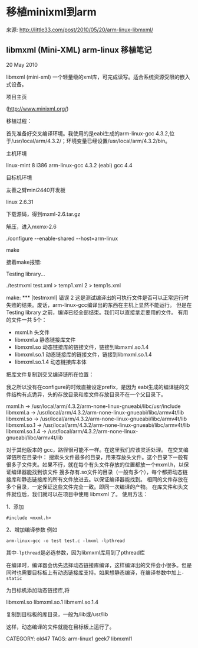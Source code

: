 # 移植minixml到arm

来源: http://little33.com/post/2010/05/20/arm-linux-libmxml/

## libmxml (Mini-XML) arm-linux 移植笔记
20 May 2010

libmxml (mini-xml) 一个轻量级的xml库，可完成读写。适合系统资源受限的嵌入式设备。

项目主页

(http://www.minixml.org/)

移植过程：

首先准备好交叉编译环境。我使用的是eabi生成的arm-linux-gcc 4.3.2,位于/usr/local/arm/4.3.2/；环境变量已经设置/usr/local/arm/4.3.2/bin。

主机环境

 linux-mint 8 i386
 arm-linux-gcc 4.3.2 (eabi)
 gcc 4.4

目标机环境

友善之臂mini2440开发板

linux 2.6.31

下载源码，得到mxml-2.6.tar.gz

解压，进入mxmx-2.6

./configure --enable-shared --host=arm-linux

make

接着make报错:

Testing library... 

./testmxml test.xml > temp1.xml 2 > temp1s.xml 

make: *** [testmxml] 错误   2 
这是测试编译出的可执行文件是否可以正常运行时失败的结果。废话，arm-linux-gcc编译出的东西在主机上显然不能运行。
但是在 Testing library 之前，编译已经全部结束。我们可以直接拿走要用的文件。
有用的文件一共 5个：
* mxml.h 头文件
* libmxml.a 静态链接库文件
* libmxml.so 动态链接库的链接文件，链接到libmxml.so.1.4
* libmxml.so.1 动态链接库的链接文件，链接到libmxml.so.1.4
* libmxml.so.1.4 动态链接库本体

把库文件复制到交叉编译链所在位置：

我之所以没有在configure的时候直接设定prefix，是因为 eabi生成的编译链的文件结构有点诡异，头的存放目录和库文件存放目录不在一个父目录下。

 mxml.h         → /usr/local/arm/4.3.2/arm-none-linux-gnueabi/libc/usr/include
 libmxml.a      → /usr/local/arm/4.3.2/arm-none-linux-gnueabi/libc/armv4t/lib
 libmxml.so     → /usr/local/arm/4.3.2/arm-none-linux-gnueabi/libc/armv4t/lib  
 libmxml.so.1   → /usr/local/arm/4.3.2/arm-none-linux-gnueabi/libc/armv4t/lib  
 libmxml.so.1.4 → /usr/local/arm/4.3.2/arm-none-linux-gnueabi/libc/armv4t/lib  

对于其他版本的 gcc，路径很可能不一样。在这里我们应该灵活处理。
在交叉编译链所在目录中：
搜索头文件最多的目录，用来存放头文件。这个目录下一般有很多子文件夹。如果不行，就在每个有头文件存放的位置都放一个mxml.h，以保证编译器能找到该文件
搜多存有.so文件的目录（一般有多个），每个都把动态链接库和静态链接库的所有文件放进去。以保证编译器能找到。
相同的文件存放在多个目录，一定保证这些文件完全一致。即同一次编译的产物。
在库文件和头文件就位后，我们就可以在项目中使用 libmxml 了。
使用方法：

1、添加
```
#include <mxml.h>
```
2、增加编译参数
例如
```
arm-linux-gcc -o test test.c -lmxml -lpthread  
```
其中`-lpthread`是必选参数，因为libmxml库用到了pthread库

在编译时，编译器会优先选择动态链接库编译，这样编译出的文件会小很多。但是同时也需要目标板上有动态链接库支持。如果想静态编译，在编译参数中加上`-static`

为目标机添加动态链接库,将

 libmxml.so
 libmxml.so.1
 libmxml.so.1.4

复制到目标板的库目录，一般为/lib或/usr/lib

这样，动态编译的文件就能在目标板上运行了。

CATEGORY: old47
TAGS: arm-linux1 geek7 libmxml1

